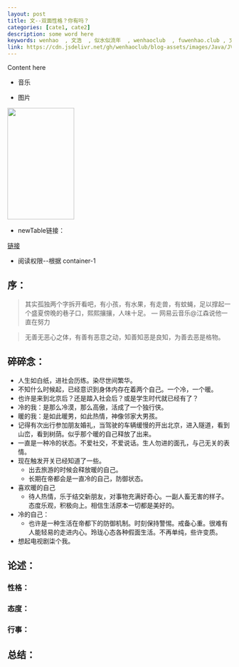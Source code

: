 ```yaml
---
layout: post
title: 文--双面性格？你有吗？
categories: [cate1, cate2]
description: some word here
keywords: wenhao  , 文浩  , 似水似流年  , wenhaoclub  , fuwenhao.club , 文浩的博客
link: https://cdn.jsdelivr.net/gh/wenhaoclub/blog-assets/images/Java/JVM/head2.jpg
---
```


Content here

- 音乐
<!--<div align=life> 
<iframe frameborder="no" marginwidth="0" marginheight="0" width=400 height=140 src="https://music.163.com/outchain/player?type=2&id=34341360&auto=0&height=66"></iframe>
</div>-->

-  图片

<img src="https://cdn.jsdelivr.net/gh/wenhaoclub/blog-assets/images/Life/fandeng/renzhitianxing.JPG" width="150" height="250">

- newTable链接：

<a href="baidu.com" target="_blank">链接</a>

- 阅读权限--根据 container-1

<script src="https://my.openwrite.cn/js/readmore.js" type="text/javascript"></script>
<script>
    const btw = new BTWPlugin();
    btw.init({
        id: 'container-1',
        blogId: '22645-1591856403112-769',
        name: '似水似流年',
        qrcode: 'https://s1.ax1x.com/2020/06/04/tBkyU1.jpg',
        keyword: '文浩',
    });
</script>



## 序：
> 其实孤独两个字拆开看吧，有小孩，有水果，有走兽，有蚊蝇，足以撑起一个盛夏傍晚的巷子口，熙熙攘攘，人味十足。  — 网易云音乐@江森说他一直在努力

> 无善无恶心之体，有善有恶意之动，知善知恶是良知，为善去恶是格物。

## 碎碎念：
- 人生如白纸，进社会历练。染尽世间繁华。
- 不知什么时候起，已经意识到身体内存在着两个自己。一个冷，一个暖。
- 也许是来到北京后？还是踏入社会后？或是学生时代就已经有了？
- 冷的我：是那么冷漠，那么高傲，活成了一个独行侠。
- 暖的我：是如此暖男，如此热情，神像邻家大男孩。
- 记得有次出行参加朋友婚礼，当驾驶的车辆缓慢的开出北京，进入隧道，看到山峦，看到树荫。似乎那个暖的自己释放了出来。
- 一直是一种冷的状态。不爱社交，不爱说话。生人勿进的面孔，与己无关的表情。
- 现在触发开关已经知道了一些。
	- 出去旅游的时候会释放暖的自己。
	- 长期在帝都会是一直冷的自己，防御状态。
- 喜欢暖的自己
	- 待人热情，乐于结交新朋友，对事物充满好奇心。一副人畜无害的样子。态度乐观，积极向上。相信生活原本一切都是美好的。
- 冷的自己：
	- 也许是一种生活在帝都下的防御机制。时刻保持警惕。戒备心重。很难有人能轻易的走进内心。玲珑心态各种假面生活。不再单纯，些许变质。
- 想起电视剧柒个我。
## 论述：
### 性格：
### 态度：
### 行事：
## 总结：